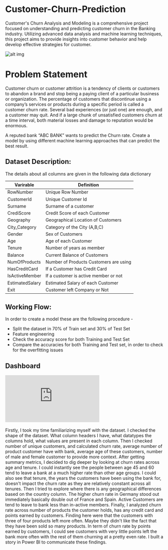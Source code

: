 # Customer-Churn-Prediction
Customer's Churn Analysis and Modeling is a comprehensive project focused on understanding and predicting customer churn in the Banking industry. Utilizing advanced data analysis and machine learning techniques, this project aims to provide insights into customer behavior and help develop effective strategies for customer.

![alt img](https://github.com/Aayush-Basnet/Photos/blob/7fa034f7e33f1e0bedbf334fe436a9914331de50/customer%20churn.jpg)

# Problem Statement
Customer churn or customer attrition is a tendency of clients or customers to abandon a brand and stop being a paying client of a particular business or organization. The percentage of customers that discontinue using a company’s services or products during a specific period is called a customer churn rate. Several bad experiences (or just one) are enough, and a customer may quit. And if a large chunk of unsatisfied customers churn at a time interval, both material losses and damage to reputation would be enormous.

A reputed bank “ABC BANK” wants to predict the Churn rate. Create a model by using different machine learning approaches that can predict the best result.


## Dataset Description:

The details about all columns are given in the following data dictionary

Varirable           |  Definition
-------------        | -------------
RowNumber            | Unique Row Number
CustomerId          | Unique Customer Id
Surname            | Surname of a customer
CrediScore        | Credit Score of each Customer
Geography      | Geographical Location of Customers
City_Category     | Category of the City (A,B,C)
Gender       | Sex of Customers
Age         | Age of each Customer
Tenure       | Number of years as member
Balance       | Current Balance of Customers
NumOfProducts     | Number of Products Customers are using
HasCreditCard     | If a Customer has Credit Card
IsActiveMember    | If a customer is active member or not
EstimatedSalary     | Estimated Salary of each Customer
Exit       | Customer left Company or Not



## Working Flow:

In order to create a model these are the following procedure -
  - Split the dataset in 70% of Train set and 30% of Test Set
  - Feature engineering
  - Check the accuracy score for both Training and Test Set
  - Compare the accuracies for both Training and Test set, in order to check for the overfitting issues


## Dashboard
![Dashboard](https://github.com/Aayush-Basnet/Customer-Churn-Prediction/blob/5cd0aaea4b5d212b7fad5e0cf15472f29d6bb1c1/Customer%20Churn%20Prediction.pdf)

Firstly, I took my time familiarizing myself with the dataset. I checked the shape of the dataset. What column headers I have, what datatypes the columns hold, what values are present in each column. Then I checked number of unique customers, and calculated churn rate, average number of product customer have with bank, average age of these customers, number of male and female customer to provide more context.
After getting summary metrics, I decided to dig deeper by looking at churn rates across age and tenure. I could instantly see the people between age 45 and 60 tend to leave a bank at a much higher rate than other age groups. I could also see that tenure, the years the customers have been using the bank for, doesn't impact the churn rate as they are relatively constant across all tenures.
Then I tried to explore where there is any geographical differences based on the country column. The higher churn rate in Germany stood out immediately basically double out of France and Spain. Active Customers are tend to leave to bank less than in-active members. 
Finally, I analyzed churn rate across number of products the customer holds, has any credit card and points earned by customers. Finding here were that the customers with three of four products left more often. Maybe they didn't like the fact that they have been sold so many products. In term of churn rate by points earned by customers, I could see customers with very little points left the bank more often with the rest of them churning at a pretty even rate.
I built a story in Power BI to communicate these findings.
